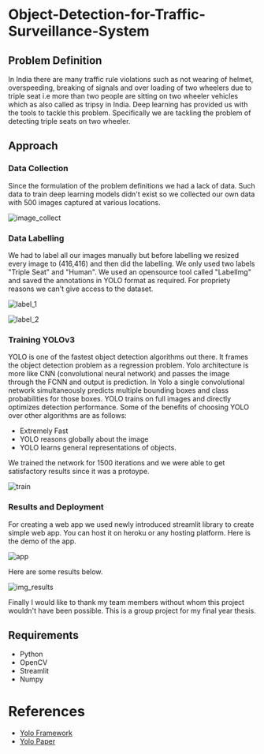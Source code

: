 # Object-Detection-for-Traffic-Surveillance-System

## Problem Definition

In India there are many traffic rule violations such as not wearing of helmet, overspeeding, breaking of signals and over loading of two wheelers due to triple seat i.e more than two people are sitting on two wheeler vehicles which as also called as tripsy in India. Deep learning has provided us with the tools to tackle this problem. Specifically we are tackling the problem of detecting triple seats on two wheeler.

## Approach

### Data Collection

Since the formulation of the problem definitions we had a lack of data. Such data  to train deep learning models didn't exist so we collected our own data with 500 images captured at various locations. 

![image_collect](https://github.com/Atharva-Phatak/Object-Detection-for-Traffic-Surveillance-System/blob/master/Images/Data_collect.PNG)

### Data Labelling

We had to label all our images manually but before labelling we resized every image to (416,416) and then did the labelling. We only used two labels "Triple Seat" and "Human". We used an opensource tool called "LabelImg" and saved the annotations in YOLO format as required. For propriety reasons we can't give access to the dataset.

![label_1](https://github.com/Atharva-Phatak/Object-Detection-for-Traffic-Surveillance-System/blob/master/Images/Data_label.PNG)

![label_2](https://github.com/Atharva-Phatak/Object-Detection-for-Traffic-Surveillance-System/blob/master/Images/Data_label_2.PNG)

### Training YOLOv3
YOLO is one of the fastest object detection algorithms out there. It frames the object
detection problem as a regression problem. Yolo architecture is more like CNN
(convolutional neural network) and passes the image through the FCNN and output is
prediction. In Yolo a single convolutional network simultaneously predicts multiple
bounding boxes and class probabilities for those boxes. YOLO trains on full images and
directly optimizes detection performance. Some of the benefits of choosing YOLO over
other algorithms are as follows:

* Extremely Fast
* YOLO reasons globally about the image
* YOLO learns general representations of objects.

We trained the network for 1500 iterations and we were able to get satisfactory results since it was a protoype.

![train](https://github.com/Atharva-Phatak/Object-Detection-for-Traffic-Surveillance-System/blob/master/Images/Training_yolo.PNG)

### Results and Deployment

For creating a web app we used newly introduced streamlit library to create simple web app. You can host it on heroku or any hosting platform.
Here is the demo of the app.

![app](https://github.com/Atharva-Phatak/Object-Detection-for-Traffic-Surveillance-System/blob/master/Images/streamlit-app.gif)

Here are some results below.

![img_results](https://github.com/Atharva-Phatak/Object-Detection-for-Traffic-Surveillance-System/blob/master/Images/Result_1.PNG)


Finally I would like to thank my team members without whom this project wouldn't have been possible. This is a group project for my final year thesis.

## Requirements

* Python
* OpenCV
* Streamlit
* Numpy

# References

* [Yolo Framework](https://github.com/AlexeyAB/darknet)
* [Yolo Paper](https://pjreddie.com/media/files/papers/YOLOv3.pdf)

